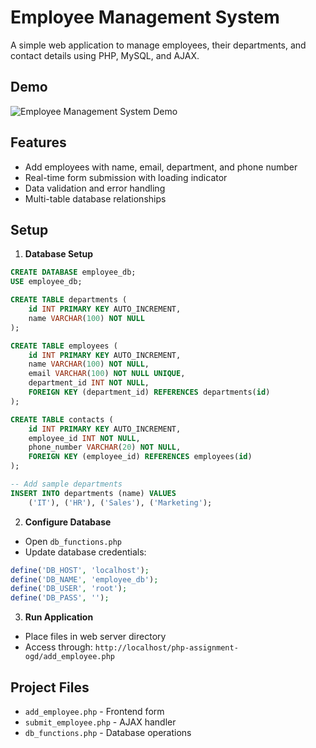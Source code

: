 # Employee Management System

A simple web application to manage employees, their departments, and contact details using PHP, MySQL, and AJAX.

## Demo

![Employee Management System Demo](demo-video.gif)

## Features

- Add employees with name, email, department, and phone number
- Real-time form submission with loading indicator
- Data validation and error handling
- Multi-table database relationships

## Setup

1. **Database Setup**
```sql
CREATE DATABASE employee_db;
USE employee_db;

CREATE TABLE departments (
    id INT PRIMARY KEY AUTO_INCREMENT,
    name VARCHAR(100) NOT NULL
);

CREATE TABLE employees (
    id INT PRIMARY KEY AUTO_INCREMENT,
    name VARCHAR(100) NOT NULL,
    email VARCHAR(100) NOT NULL UNIQUE,
    department_id INT NOT NULL,
    FOREIGN KEY (department_id) REFERENCES departments(id)
);

CREATE TABLE contacts (
    id INT PRIMARY KEY AUTO_INCREMENT,
    employee_id INT NOT NULL,
    phone_number VARCHAR(20) NOT NULL,
    FOREIGN KEY (employee_id) REFERENCES employees(id)
);

-- Add sample departments
INSERT INTO departments (name) VALUES 
    ('IT'), ('HR'), ('Sales'), ('Marketing');
```

2. **Configure Database**
- Open `db_functions.php`
- Update database credentials:
```php
define('DB_HOST', 'localhost');
define('DB_NAME', 'employee_db');
define('DB_USER', 'root');
define('DB_PASS', '');
```

3. **Run Application**
- Place files in web server directory
- Access through: `http://localhost/php-assignment-ogd/add_employee.php`

## Project Files

- `add_employee.php` - Frontend form
- `submit_employee.php` - AJAX handler
- `db_functions.php` - Database operations
